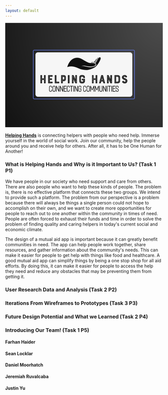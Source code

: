 ```yaml
---
layout: default
---
```


![Banner](assets/HelpingHandsLogo.png)


**[Helping Hands](https://www.figma.com/proto/8sfH7PEiBbzyILFKZRHFqd/Helping-Hands-Prototype?type=design&node-id=179-3647&scaling=scale-down&page-id=0%3A1&starting-point-node-id=179%3A3647)** is connecting helpers with people who need help. Immerse yourself in the world of social work. Join our community, help the people around you and receive help for others. After all, it has to be One Human for Another! 

### What is Helping Hands and Why is it Important to Us? (Task 1 P1)

We have people in our society who need support and care from others. There are also people who want to help these kinds of people. The problem is, there is no effective platform that connects these two groups. We intend to provide such a platform. The problem from our perspective is a problem because there will always be things a single person could not hope to accomplish on their own, and we want to create more opportunities for people to reach out to one another within the community in times of need. People are often forced to exhaust their funds and time in order to solve the problem of finding quality and caring helpers in today's current social and economic climate.

The design of a mutual aid app is important because it can greatly benefit communities in need. The app can help people work together, share resources, and gather information about the community's needs. This can make it easier for people to get help with things like food and healthcare. A good mutual aid app can simplify things by being a one stop shop for all aid efforts. By doing this, it can make it easier for people to access the help they need and reduce any obstacles that may be preventing them from getting it.

### User Research Data and Analysis (Task 2 P2)

### Iterations From Wireframes to Prototypes (Task 3 P3)

### Future Design Potential and What we Learned (Task 2 P4)

### Introducing Our Team! (Task 1 P5)

#### Farhan Haider

#### Sean Locklar

#### Daniel Moorhatch

#### Jeremiah Ruvalcaba

#### Justin Yu
